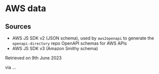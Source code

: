 # AWS data

## Sources

- AWS JS SDK v2 (JSON schema), used by `aws2openapi` to generate the `openapi-directory` repo
  OpenAPI schemas for AWS APIs
- AWS JS SDK v3 (Amazon Smithy schema)

Retrieved on 9th June 2023

via ...
